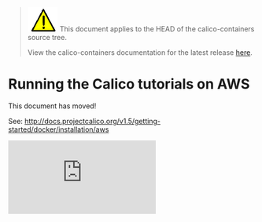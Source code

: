 <!--- master only -->
> ![warning](../images/warning.png) This document applies to the HEAD of the calico-containers source tree.
>
> View the calico-containers documentation for the latest release [here](https://github.com/projectcalico/calico-containers/blob/v0.22.0/README.md).
<!--- else
> You are viewing the calico-containers documentation for release **release**.
<!--- end of master only -->

# Running the Calico tutorials on AWS

This document has moved!

See: http://docs.projectcalico.org/v1.5/getting-started/docker/installation/aws

[![Analytics](https://calico-ga-beacon.appspot.com/UA-52125893-3/calico-containers/docs/calico-with-docker/AWS.md?pixel)](https://github.com/igrigorik/ga-beacon)
